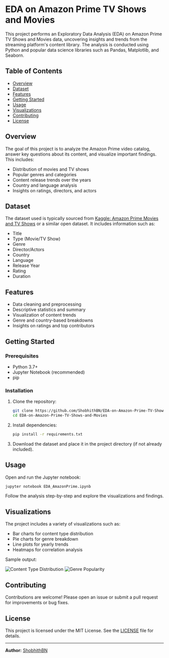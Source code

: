 # EDA on Amazon Prime TV Shows and Movies

This project performs an Exploratory Data Analysis (EDA) on Amazon Prime TV Shows and Movies data, uncovering insights and trends from the streaming platform's content library. The analysis is conducted using Python and popular data science libraries such as Pandas, Matplotlib, and Seaborn.

## Table of Contents

- [Overview](#overview)
- [Dataset](#dataset)
- [Features](#features)
- [Getting Started](#getting-started)
- [Usage](#usage)
- [Visualizations](#visualizations)
- [Contributing](#contributing)
- [License](#license)

## Overview

The goal of this project is to analyze the Amazon Prime video catalog, answer key questions about its content, and visualize important findings. This includes:

- Distribution of movies and TV shows
- Popular genres and categories
- Content release trends over the years
- Country and language analysis
- Insights on ratings, directors, and actors

## Dataset

The dataset used is typically sourced from [Kaggle: Amazon Prime Movies and TV Shows](https://www.kaggle.com/datasets) or a similar open dataset. It includes information such as:

- Title
- Type (Movie/TV Show)
- Genre
- Director/Actors
- Country
- Language
- Release Year
- Rating
- Duration

## Features

- Data cleaning and preprocessing
- Descriptive statistics and summary
- Visualization of content trends
- Genre and country-based breakdowns
- Insights on ratings and top contributors

## Getting Started

### Prerequisites

- Python 3.7+
- Jupyter Notebook (recommended)
- pip

### Installation

1. Clone the repository:
    ```bash
    git clone https://github.com/ShobhithBN/EDA-on-Amazon-Prime-TV-Shows-and-Movies.git
    cd EDA-on-Amazon-Prime-TV-Shows-and-Movies
    ```

2. Install dependencies:
    ```bash
    pip install -r requirements.txt
    ```

3. Download the dataset and place it in the project directory (if not already included).

## Usage

Open and run the Jupyter notebook:

```bash
jupyter notebook EDA_AmazonPrime.ipynb
```

Follow the analysis step-by-step and explore the visualizations and findings.

## Visualizations

The project includes a variety of visualizations such as:

- Bar charts for content type distribution
- Pie charts for genre breakdown
- Line plots for yearly trends
- Heatmaps for correlation analysis

Sample output:

![Content Type Distribution](images/content_type_distribution.png)
![Genre Popularity](images/genre_popularity.png)

## Contributing

Contributions are welcome! Please open an issue or submit a pull request for improvements or bug fixes.

## License

This project is licensed under the MIT License. See the [LICENSE](LICENSE) file for details.

---

**Author:** [ShobhithBN](https://github.com/ShobhithBN)

